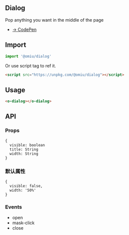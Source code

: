 ## Dialog

Pop anything you want in the middle of the page

* [→ CodePen](https://codepen.io/omijs/pen/dyYZvRP)

## Import

```js
import '@omiu/dialog'
```

Or use script tag to ref it.


```html
<script src="https://unpkg.com/@omiu/dialog"></script>
```

## Usage

```html
<o-dialog></o-dialog>
```

## API

### Props

```tsx
{
  visible: boolean
  title: String
  width: String
}
```

### 默认属性

```tsx
{
  visible: false,
  width: '50%'
}
```
### Events

* open
* mask-click
* close
